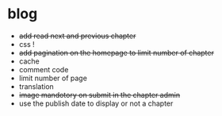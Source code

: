 blog
====

- ~~add read next and previous chapter~~
- css !
- ~~add pagination on the homepage to limit number of chapter~~
- cache
- comment code
- limit number of page
- translation
- ~~image mandotory on submit in the chapter admin~~
- use the publish date to display or not a chapter